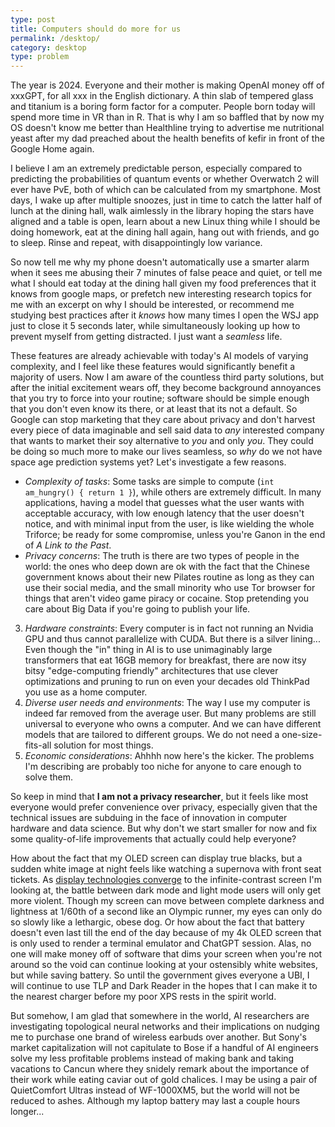 ```yaml
---
type: post
title: Computers should do more for us
permalink: /desktop/
category: desktop
type: problem
---
```

The year is 2024. Everyone and their mother is making OpenAI money off of xxxGPT, for all xxx in the English dictionary. A thin slab of tempered glass and titanium is a boring form factor for a computer. People born today will spend more time in VR than in R. That is why I am so baffled that by now my OS doesn't know me better than Healthline trying to advertise me nutritional yeast after my dad preached about the health benefits of kefir in front of the Google Home again.

I believe I am an extremely predictable person, especially compared to predicting the probabilities of quantum events or whether Overwatch 2 will ever have PvE, both of which can be calculated from my smartphone. Most days, I wake up after multiple snoozes, just in time to catch the latter half of lunch at the dining hall, walk aimlessly in the library hoping the stars have aligned and a table is open, learn about a new Linux thing while I should be doing homework, eat at the dining hall again, hang out with friends, and go to sleep. Rinse and repeat, with disappointingly low variance.

So now tell me why my phone doesn't automatically use a smarter alarm when it sees me abusing their 7 minutes of false peace and quiet, or tell me what I should eat today at the dining hall given my food preferences that it knows from google maps, or prefetch new interesting research topics for me with an excerpt on why I should be interested, or recommend me studying best practices after it *knows* how many times I open the WSJ app just to close it 5 seconds later, while simultaneously looking up how to prevent myself from getting distracted. I just want a *seamless* life.

These features are already achievable with today's AI models of varying complexity, and I feel like these features would significantly benefit a majority of users. Now I am aware of the countless third party solutions, but after the initial excitement wears off, they become background annoyances that you try to force into your routine; software should be simple enough that you don't even know its there, or at least that its not a default. So Google can stop marketing that they care about privacy and don't harvest every piece of data imaginable and sell said data to *any* interested company that wants to market their soy alternative to *you* and only *you*. They could be doing so much more to make our lives seamless, so *why* do we not have space age prediction systems yet? Let's investigate a few reasons.

* *Complexity of tasks*: Some tasks are simple to compute (`int am_hungry() { return 1 }`), while others are extremely difficult. In many applications, having a model that guesses what the user wants with acceptable accuracy, with low enough latency that the user doesn't notice, and with minimal input from the user, is like wielding the whole Triforce; be ready for some compromise, unless you're Ganon in the end of *A Link to the Past*.
* *Privacy concerns*: The truth is there are two types of people in the world: the ones who deep down are ok with the fact that the Chinese government knows about their new Pilates routine as long as they can use their social media, and the small minority who use Tor browser for things that aren't video game piracy or cocaine. Stop pretending you care about Big Data if you're going to publish your life.
3. *Hardware constraints*: Every computer is in fact not running an Nvidia GPU and thus cannot parallelize with CUDA. But there is a silver lining... Even though the "in" thing in AI is to use unimaginably large transformers that eat 16GB memory for breakfast, there are now itsy bitsy "edge-computing friendly" architectures that use clever optimizations and pruning to run on even your decades old ThinkPad you use as a home computer.
4. *Diverse user needs and environments*: The way I use my computer is indeed far removed from the average user. But many problems are still universal to everyone who owns a computer. And we can have different models that are tailored to different groups. We do not need a one-size-fits-all solution for most things.
5. *Economic considerations*: Ahhhh now here's the kicker. The problems I'm describing are probably too niche for anyone to care enough to solve them.

So keep in mind that **I am not a privacy researcher**, but it feels like most everyone would prefer convenience over privacy, especially given that the technical issues are subduing in the face of innovation in computer hardware and data science. But why don't we start smaller for now and fix some quality-of-life improvements that actually could help everyone?

How about the fact that my OLED screen can display true blacks, but a sudden white image at night feels like watching a supernova with front seat tickets. As [display technologies converge](https://youtu.be/TyUA1OmXMXA?si=d34BczTFiVRZZjK9) to the infinite-contrast screen I'm looking at, the battle between dark mode and light mode users will only get more violent. Though my screen can move between complete darkness and lightness at 1/60th of a second like an Olympic runner, my eyes can only do so slowly like a lethargic, obese dog. Or how about the fact that battery doesn't even last till the end of the day because of my 4k OLED screen that is only used to render a terminal emulator and ChatGPT session. Alas, no one will make money off of software that dims your screen when you're not around so the void can continue looking at your ostensibly white websites, but while saving battery. So until the government gives everyone a UBI, I will continue to use TLP and Dark Reader in the hopes that I can make it to the nearest charger before my poor XPS rests in the spirit world.

But somehow, I am glad that somewhere in the world, AI researchers are investigating topological neural networks and their implications on nudging me to purchase one brand of wireless earbuds over another. But Sony's market capitalization will not capitulate to Bose if a handful of AI engineers solve my less profitable problems instead of making bank and taking vacations to Cancun where they snidely remark about the importance of their work while eating caviar out of gold chalices. I may be using a pair of QuietComfort Ultras instead of WF-1000XM5, but the world will not be reduced to ashes. Although my laptop battery may last a couple hours longer...
